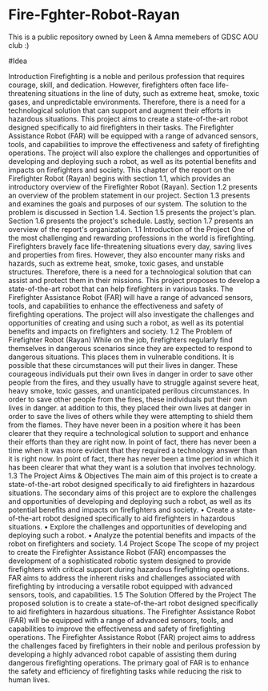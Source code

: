 # Fire-Fghter-Robot-Rayan

This is a public repository owned by Leen & Amna memebers of GDSC AOU club :)

#Idea

Introduction
Firefighting is a noble and perilous profession that requires courage, skill, and dedication. However, firefighters often face life-threatening situations in the line of duty, such as extreme heat, smoke, toxic gases, and unpredictable environments. Therefore, there is a need for a technological solution that can support and augment their efforts in hazardous situations. This project aims to create a state-of-the-art robot designed specifically to aid firefighters in their tasks. The Firefighter Assistance Robot (FAR) will be equipped with a range of advanced sensors, tools, and capabilities to improve the effectiveness and safety of firefighting operations. The project will also explore the challenges and opportunities of developing and deploying such a robot, as well as its potential benefits and impacts on firefighters and society.
This chapter of the report on the Firefighter Robot (Rayan) begins with section 1.1, which provides an introductory overview of the Firefighter Robot (Rayan). Section 1.2 presents an overview of the problem statement in our project. Section 1.3 presents and examines the goals and purposes of our system. The solution to the problem is discussed in Section 1.4.
Section 1.5 presents the project's plan. Section 1.6 presents the project's schedule. Lastly, section 1.7 presents an overview of the report's organization.
1.1	Introduction of the Project
One of the most challenging and rewarding professions in the world is firefighting. Firefighters bravely face life-threatening situations every day, saving lives and properties from fires. However, they also encounter many risks and hazards, such as extreme heat, smoke, toxic gases, and unstable structures. Therefore, there is a need for a technological solution that can assist and protect them in their missions. This project proposes to develop a state-of-the-art robot that can help firefighters in various tasks. The Firefighter Assistance Robot (FAR) will have a range of advanced sensors, tools, and capabilities to enhance the effectiveness and safety of firefighting operations. The project will also investigate the challenges and opportunities of creating and using such a robot, as well as its potential benefits and impacts on firefighters and society.
1.2	The Problem of Firefighter Robot (Rayan)
While on the job, firefighters regularly find themselves in dangerous scenarios since they are expected to respond to dangerous situations. This places them in vulnerable conditions. It is possible that these circumstances will put their lives in danger. These courageous individuals put their own lives in danger in order to save other people from the fires, and they usually have to struggle against severe heat, heavy smoke, toxic gasses, and unanticipated perilous circumstances. In order to save other people from the fires, these individuals put their own lives in danger. at addition to this, they placed their own lives at danger in order to save the lives of others while they were attempting to shield them from the flames. They have never been in a position where it has been clearer that they require a technological solution to support and enhance their efforts than they are right now. In point of fact, there has never been a time when it was more evident that they required a technology answer than it is right now. In point of fact, there has never been a time period in which it has been clearer that what they want is a solution that involves technology.
1.3	The Project Aims & Objectives
The main aim of this project is to create a state-of-the-art robot designed specifically to aid firefighters in hazardous situations. The secondary aims of this project are to explore the challenges and opportunities of developing and deploying such a robot, as well as its potential benefits and impacts on firefighters and society.
•	Create a state-of-the-art robot designed specifically to aid firefighters in hazardous situations.
•	Explore the challenges and opportunities of developing and deploying such a robot.
•	Analyze the potential benefits and impacts of the robot on firefighters and society.
1.4	Project Scope
The scope of my project to create the Firefighter Assistance Robot (FAR) encompasses the development of a sophisticated robotic system designed to provide firefighters with critical support during hazardous firefighting operations. FAR aims to address the inherent risks and challenges associated with firefighting by introducing a versatile robot equipped with advanced sensors, tools, and capabilities.
1.5	The Solution Offered by the Project
The proposed solution is to create a state-of-the-art robot designed specifically to aid firefighters in hazardous situations. The Firefighter Assistance Robot (FAR) will be equipped with a range of advanced sensors, tools, and capabilities to improve the effectiveness and safety of firefighting operations. The Firefighter Assistance Robot (FAR) project aims to address the challenges faced by firefighters in their noble and perilous profession by developing a highly advanced robot capable of assisting them during dangerous firefighting operations. The primary goal of FAR is to enhance the safety and efficiency of firefighting tasks while reducing the risk to human lives.
